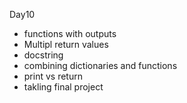Day10
- functions with outputs
- Multipl return values
- docstring
- combining dictionaries and functions
- print vs return
- takling final project
